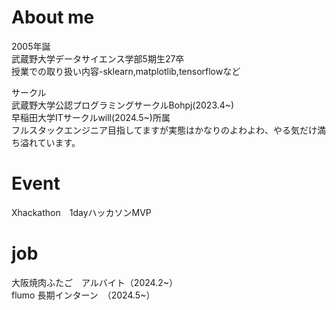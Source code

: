 # About me

2005年誕<br>
武蔵野大学データサイエンス学部5期生27卒<br>
授業での取り扱い内容-sklearn,matplotlib,tensorflowなど<br>

サークル　<br>
武蔵野大学公認プログラミングサークルBohpj(2023.4~)<br>
早稲田大学ITサークルwill(2024.5~)所属<br>
フルスタックエンジニア目指してますが実態はかなりのよわよわ、やる気だけ満ち溢れています。<br>

# Event <br>
Xhackathon　1dayハッカソンMVP

# job
大阪焼肉ふたご　アルバイト（2024.2~）<br>
flumo 長期インターン　（2024.5~）<br>

